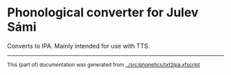 
Phonological converter for Julev Sámi
=====================================

Converts to IPA. Mainly intended for use with TTS.

* * *
<small>This (part of) documentation was generated from [../src/phonetics/txt2ipa.xfscript](http://github.com/giellalt/lang-smj/blob/main/../src/phonetics/txt2ipa.xfscript)</small>